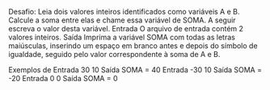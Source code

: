 Desafio: Leia dois valores inteiros identificados como variáveis A e B. 
Calcule a soma entre elas e chame essa variável de SOMA. A seguir escreva o valor desta variável. 
Entrada O arquivo de entrada contém 2 valores inteiros. 
Saída Imprima a variável SOMA com todas as letras maiúsculas, inserindo um espaço em branco antes e depois 
do símbolo de igualdade, seguido pelo valor correspondente à soma de A e B.

Exemplos de Entrada 30 10 Saída SOMA = 40 Entrada -30 10 Saída SOMA = -20 Entrada 0 0 Saída SOMA = 0
